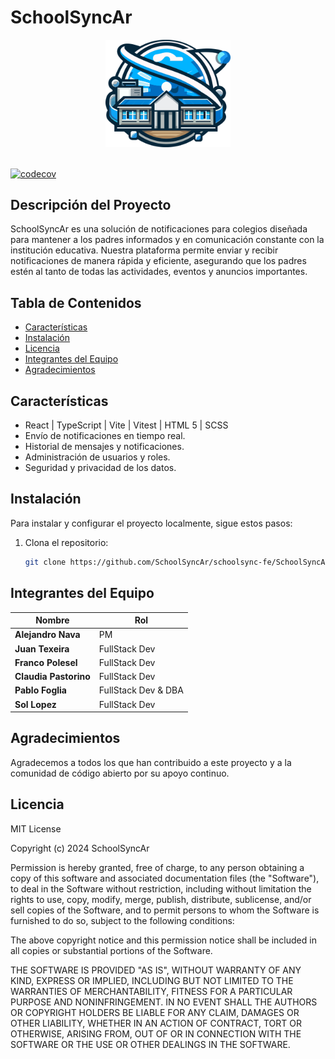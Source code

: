 # **School**SyncAr

<div style="text-align: center;">
  <img src="public/images/logo.svg" alt="SchoolSyncAr Logo" width="200"/>
  <br/>
  <br/>
</div>

[![codecov](https://codecov.io/gh/tu-usuario/SchoolSyncAr/branch/main/graph/badge.svg)](https://codecov.io/gh/tu-usuario/SchoolSyncAr)

## Descripción del Proyecto

SchoolSyncAr es una solución de notificaciones para colegios diseñada para mantener a los padres informados y en comunicación constante con la institución educativa. Nuestra plataforma permite enviar y recibir notificaciones de manera rápida y eficiente, asegurando que los padres estén al tanto de todas las actividades, eventos y anuncios importantes.

## Tabla de Contenidos

- [Características](#características)
- [Instalación](#instalación)
- [Licencia](#licencia)
- [Integrantes del Equipo](#integrantes-del-equipo)
- [Agradecimientos](#agradecimientos)

## Características
- React | TypeScript | Vite | Vitest | HTML 5 | SCSS
- Envío de notificaciones en tiempo real.
- Historial de mensajes y notificaciones.
- Administración de usuarios y roles.
- Seguridad y privacidad de los datos.

## Instalación

Para instalar y configurar el proyecto localmente, sigue estos pasos:

1. Clona el repositorio:
   ```bash
   git clone https://github.com/SchoolSyncAr/schoolsync-fe/SchoolSyncAr.git

## Integrantes del Equipo

| Nombre              | Rol              |
|---------------------|------------------|
| **Alejandro Nava**  | PM               |
| **Juan Texeira**    | FullStack Dev    |
| **Franco Polesel**  | FullStack Dev    |
| **Claudia Pastorino**| FullStack Dev   |
| **Pablo Foglia**    | FullStack Dev & DBA |
| **Sol Lopez**       | FullStack Dev    |

## Agradecimientos
Agradecemos a todos los que han contribuido a este proyecto y a la comunidad de código abierto por su apoyo continuo.

## Licencia

MIT License

Copyright (c) 2024 SchoolSyncAr

Permission is hereby granted, free of charge, to any person obtaining a copy
of this software and associated documentation files (the "Software"), to deal
in the Software without restriction, including without limitation the rights
to use, copy, modify, merge, publish, distribute, sublicense, and/or sell
copies of the Software, and to permit persons to whom the Software is
furnished to do so, subject to the following conditions:

The above copyright notice and this permission notice shall be included in all
copies or substantial portions of the Software.

THE SOFTWARE IS PROVIDED "AS IS", WITHOUT WARRANTY OF ANY KIND, EXPRESS OR
IMPLIED, INCLUDING BUT NOT LIMITED TO THE WARRANTIES OF MERCHANTABILITY,
FITNESS FOR A PARTICULAR PURPOSE AND NONINFRINGEMENT. IN NO EVENT SHALL THE
AUTHORS OR COPYRIGHT HOLDERS BE LIABLE FOR ANY CLAIM, DAMAGES OR OTHER
LIABILITY, WHETHER IN AN ACTION OF CONTRACT, TORT OR OTHERWISE, ARISING FROM,
OUT OF OR IN CONNECTION WITH THE SOFTWARE OR THE USE OR OTHER DEALINGS IN THE
SOFTWARE.
